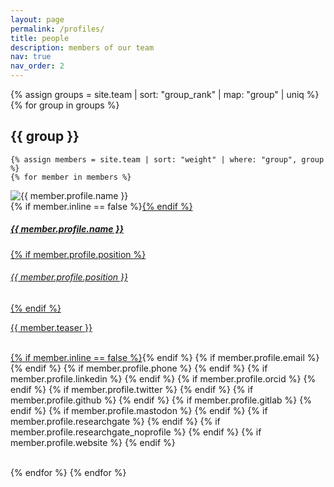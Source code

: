 ```yaml
---
layout: page
permalink: /profiles/
title: people
description: members of our team
nav: true
nav_order: 2
---
```


{% assign groups = site.team | sort: "group_rank" | map: "group" | uniq %}
{% for group in groups %}
## {{ group }}

    {% assign members = site.team | sort: "weight" | where: "group", group %}
    {% for member in members %}
<p>
    <div class="card {% if member.inline == false %}hoverable{% endif %}">
        <div class="row no-gutters">
            <div class="col-sm-4 col-md-3">
                <img src="{{ '/assets/img/team_profiles/' | append: member.profile.image | relative_url }}" class="card-img" alt="{{ member.profile.name }}"/>
            </div>
            <div class="team col-sm-8 col-md-9">
                <div class="card-body">
                    {% if member.inline == false %}<a href="{{ member.url | relative_url }}">{% endif %}
                    <h5 class="card-title">{{ member.profile.name }}</h5>
                    {% if member.profile.position %}<h6 class="card-subtitle mb-3 text-muted">{{ member.profile.position }}</h6>{% endif %}
                    <p class="card-text">
                        {{ member.teaser }}
                    </p>
                    <br>
                    {% if member.inline == false %}</a>{% endif %}
                    {% if member.profile.email %}
                        <a href="mailto:{{ member.profile.email }}" class="card-link"><i class="fas fa-envelope"></i></a>
                    {% endif %}
                    {% if member.profile.phone %}
                        <a href="tel:{{ member.profile.phone }}" class="card-link"><i class="fas fa-phone"></i></a>
                    {% endif %}
                    {% if member.profile.linkedin %}
                        <a href="https://linkedin.com/in/{{ member.profile.linkedin }}/" class="card-link" target="_blank"><i class="fab fa-linkedin"></i></a>
                    {% endif %}
                    {% if member.profile.orcid %}
                        <a href="https://orcid.org/{{ member.profile.orcid }}" class="card-link" target="_blank"><i class="fab fa-orcid"></i></a>
                    {% endif %}
                    {% if member.profile.twitter %}
                        <a href="https://twitter.com/{{ member.profile.twitter }}" class="card-link" target="_blank"><i class="fab fa-twitter"></i></a>
                    {% endif %}
                    {% if member.profile.github %}
                        <a href="https://github.com/{{ member.profile.github }}" class="card-link" target="_blank"><i class="fab fa-github"></i></a>
                    {% endif %}
                    {% if member.profile.gitlab %}
                        <a href="https://gitlab.com/{{ member.profile.gitlab }}" class="card-link" target="_blank"><i class="fab fa-gitlab"></i></a>
                    {% endif %}
                    {% if member.profile.mastodon %}
                        <a href="https://mastodon.social/{{ member.profile.mastodon }}" class="card-link" target="_blank"><i class="fab fa-mastodon"></i></a>
                    {% endif %}
                    {% if member.profile.researchgate %}
                        <a href="https://www.researchgate.net/profile/{{ member.profile.researchgate }}" class="card-link" target="_blank"><i class="fab fa-researchgate"></i></a>
                    {% endif %}
                    {% if member.profile.researchgate_noprofile %}
                        <a href="https://www.researchgate.net/scientific-contributions/{{ member.profile.researchgate_noprofile }}" class="card-link" target="_blank"><i class="fab fa-researchgate"></i></a>
                    {% endif %}
                    {% if member.profile.website %}
                        <a href="{{ member.profile.website }}" class="card-link" target="_blank"><i class="fas fa-globe"></i></a>
                    {% endif %}
                </div>
            </div>
        </div>
    </div>
</p>
<br>
    {% endfor %}
{% endfor %}